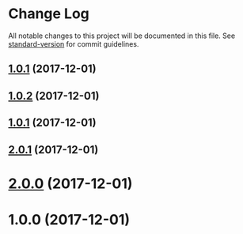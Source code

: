 # Change Log

All notable changes to this project will be documented in this file. See [standard-version](https://github.com/conventional-changelog/standard-version) for commit guidelines.

<a name="1.0.1"></a>
## [1.0.1](https://github.com/wbhob/is-constructor/compare/v2.0.1...v1.0.1) (2017-12-01)



<a name="1.0.2"></a>
## [1.0.2](https://github.com/wbhob/is-constructor/compare/v2.0.1...v1.0.2) (2017-12-01)



<a name="1.0.1"></a>
## [1.0.1](https://github.com/wbhob/is-constructor/compare/v2.0.1...v1.0.1) (2017-12-01)



<a name="2.0.1"></a>
## [2.0.1](https://github.com/wbhob/is-constructor/compare/v2.0.0...v2.0.1) (2017-12-01)



<a name="2.0.0"></a>
# [2.0.0](https://github.com/wbhob/is-constructor/compare/v1.0.0...v2.0.0) (2017-12-01)



<a name="1.0.0"></a>
# 1.0.0 (2017-12-01)
